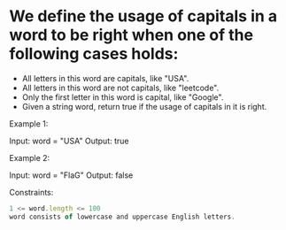 # We define the usage of capitals in a word to be right when one of the following cases holds:

- All letters in this word are capitals, like "USA".
- All letters in this word are not capitals, like "leetcode".
- Only the first letter in this word is capital, like "Google".
- Given a string word, return true if the usage of capitals in it is right.

 

Example 1:

Input: word = "USA"
Output: true


Example 2:

Input: word = "FlaG"
Output: false
 

Constraints:
```js
1 <= word.length <= 100
word consists of lowercase and uppercase English letters.